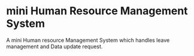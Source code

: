 mini Human Resource Management System
====

A mini Human resource Management System which handles leave management and Data update request.

